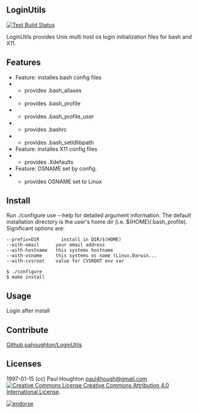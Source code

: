 ## LoginUtils

[![Test Build Status](https://travis-ci.org/pahoughton/login-utils.png)](https://travis-ci.org/pahoughton/login-utils)


LoginUtils provides Unix multi host os login initialization files for
bash and X11.

## Features

* Feature: installes bash config files
*  - provides .bash_aliases
*  - provides .bash_profile
*  - provides .bash_profile_user
*  - provides .bashrc
*  - provides .bash_setldlibpath
* Feature: installes X11 config files
*  - provides .Xdefaults
* Feature: OSNAME set by config.
*  - provides OSNAME set to Linux

## Install

Run ./configure use --help for detailed argument information. The
default installation directory is the user's home dir (i.e.
$(HOME)/.bash_profile). Significant options are:

    --prefix=DIR	    install in DIR/$(HOME)
    --with-email      your email address
    --with-hostname   this systems hostname
    --with-osname     this systems os name (Linux,Darwin...
    --with-cvsroot    value for CVSROOT env var

    $ ./configure
    $ make install

## Usage

Login after install

## Contribute

[Github pahoughton/LoginUtils](https://github.com/pahoughton/LoginUtils)

## Licenses
1997-01-15 (cc)  Paul Houghton <paul4hough@gmail.com>
<a rel="license" href="http://creativecommons.org/licenses/by/4.0/">
<img alt="Creative Commons License" style="border-width:0"
src="https://i.creativecommons.org/l/by/4.0/80x15.png" />
</a><a rel="license"
href="http://creativecommons.org/licenses/by/4.0/">Creative Commons
Attribution 4.0 International License</a>.

[![endorse](https://api.coderwall.com/pahoughton/endorsecount.png)](https://coderwall.com/pahoughton)
